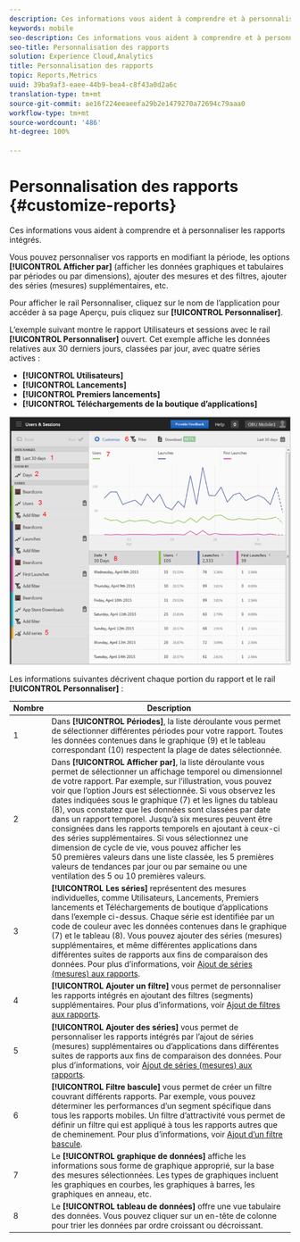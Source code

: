 ```yaml
---
description: Ces informations vous aident à comprendre et à personnaliser les rapports intégrés.
keywords: mobile
seo-description: Ces informations vous aident à comprendre et à personnaliser les rapports intégrés.
seo-title: Personnalisation des rapports
solution: Experience Cloud,Analytics
title: Personnalisation des rapports
topic: Reports,Metrics
uuid: 39ba9af3-eaee-44b9-bea4-c8f43a0d2a6c
translation-type: tm+mt
source-git-commit: ae16f224eeaeefa29b2e1479270a72694c79aaa0
workflow-type: tm+mt
source-wordcount: '486'
ht-degree: 100%

---
```



# Personnalisation des rapports {#customize-reports}

Ces informations vous aident à comprendre et à personnaliser les rapports intégrés.

Vous pouvez personnaliser vos rapports en modifiant la période, les options **[!UICONTROL Afficher par]** (afficher les données graphiques et tabulaires par périodes ou par dimensions), ajouter des mesures et des filtres, ajouter des séries (mesures) supplémentaires, etc.

Pour afficher le rail Personnaliser, cliquez sur le nom de l’application pour accéder à sa page Aperçu, puis cliquez sur **[!UICONTROL Personnaliser]**.

L’exemple suivant montre le rapport Utilisateurs et sessions avec le rail **[!UICONTROL Personnaliser]** ouvert. Cet exemple affiche les données relatives aux 30 derniers jours, classées par jour, avec quatre séries actives :

* **[!UICONTROL Utilisateurs]**
* **[!UICONTROL Lancements]**
* **[!UICONTROL Premiers lancements]**
* **[!UICONTROL Téléchargements de la boutique d’applications]**

![](assets/reports.png)

Les informations suivantes décrivent chaque portion du rapport et le rail **[!UICONTROL Personnaliser]** :

| Nombre | Description |
|--- |--- |
| 1 | Dans **[!UICONTROL Périodes]**, la liste déroulante vous permet de sélectionner différentes périodes pour votre rapport. Toutes les données contenues dans le graphique (9) et le tableau correspondant (10) respectent la plage de dates sélectionnée. |
| 2 | Dans **[!UICONTROL Afficher par]**, la liste déroulante vous permet de sélectionner un affichage temporel ou dimensionnel de votre rapport.  Par exemple, sur l’illustration, vous pouvez voir que l’option Jours est sélectionnée. Si vous observez les dates indiquées sous le graphique (7) et les lignes du tableau (8), vous constatez que les données sont classées par date dans un rapport temporel. Jusqu’à six mesures peuvent être consignées dans les rapports temporels en ajoutant à ceux-ci des séries supplémentaires.  Si vous sélectionnez une dimension de cycle de vie, vous pouvez afficher les 50 premières valeurs dans une liste classée, les 5 premières valeurs de tendances par jour ou par semaine ou une ventilation des 5 ou 10 premières valeurs. |
| 3 | **[!UICONTROL Les séries]** représentent des mesures individuelles, comme Utilisateurs, Lancements, Premiers lancements et Téléchargements de boutique d’applications dans l’exemple ci-dessus. Chaque série est identifiée par un code de couleur avec les données contenues dans le graphique (7) et le tableau (8).  Vous pouvez ajouter des séries (mesures) supplémentaires, et même différentes applications dans différentes suites de rapports aux fins de comparaison des données.  Pour plus d’informations, voir [Ajout de séries (mesures) aux rapports](/help/using/usage/reports-customize/t-reports-series.md). |
| 4 | **[!UICONTROL Ajouter un filtre]** vous permet de personnaliser les rapports intégrés en ajoutant des filtres (segments) supplémentaires.  Pour plus d’informations, voir [Ajout de filtres aux rapports](/help/using/usage/reports-customize/t-reports-customize.md). |
| 5 | **[!UICONTROL Ajouter des séries]** vous permet de personnaliser les rapports intégrés par l’ajout de séries (mesures) supplémentaires ou d’applications dans différentes suites de rapports aux fins de comparaison des données.  Pour plus d’informations, voir [Ajout de séries (mesures) aux rapports](/help/using/usage/reports-customize/t-reports-series.md). |
| 6 | **[!UICONTROL Filtre bascule]** vous permet de créer un filtre couvrant différents rapports. Par exemple, vous pouvez déterminer les performances d’un segment spécifique dans tous les rapports mobiles. Un filtre d’attractivité vous permet de définir un filtre qui est appliqué à tous les rapports autres que de cheminement. Pour plus d’informations, voir [Ajout d’un filtre bascule](/help/using/usage/reports-customize/t-sticky-filter.md). |
| 7 | Le **[!UICONTROL graphique de données]** affiche les informations sous forme de graphique approprié, sur la base des mesures sélectionnées. Les types de graphiques incluent les graphiques en courbes, les graphiques à barres, les graphiques en anneau, etc. |
| 8 | Le **[!UICONTROL tableau de données]** offre une vue tabulaire des données. Vous pouvez cliquer sur un en-tête de colonne pour trier les données par ordre croissant ou décroissant. |

